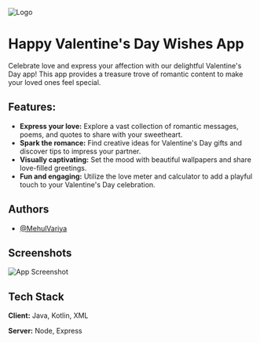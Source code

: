 
![Logo](https://radhavisioninfotech.com/Upload/happy_valentine_day_logo.png)


# Happy Valentine's Day Wishes App

Celebrate love and express your affection with our delightful Valentine's Day app! This app provides a treasure trove of romantic content to make your loved ones feel special.


## Features:
- __Express your love:__ Explore a vast collection of romantic messages, poems, and quotes to share with your sweetheart.
- __Spark the romance:__ Find creative ideas for Valentine's Day gifts and discover tips to impress your partner.
- __Visually captivating:__ Set the mood with beautiful wallpapers and share love-filled greetings.
- __Fun and engaging:__ Utilize the love meter and calculator to add a playful touch to your Valentine's Day celebration.

## Authors

- [@MehulVariya](https://github.com/MehulVariya)


## Screenshots

![App Screenshot](https://radhavisioninfotech.com/Upload/happy-valentine-day-ss.png)


## Tech Stack

**Client:** Java, Kotlin, XML

**Server:** Node, Express

